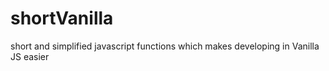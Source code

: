 # shortVanilla
short and simplified javascript functions which makes developing in Vanilla JS easier
